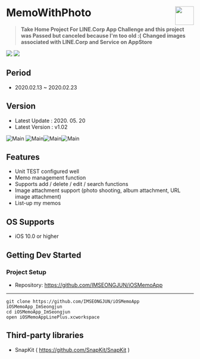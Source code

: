 
# MemoWithPhoto <img src = "https://github.com/IMSEONGJUN/iOSMemoApp/blob/master/images/Icon-60.png?raw=true" width = 50 align = right>

> **Take Home Project For LINE.Corp App Challenge and this project was Passed but canceled because I'm too old :(**
> **Changed images associated with LINE.Corp and Service on AppStore** 

[<img src = "https://devimages-cdn.apple.com/app-store/marketing/guidelines/images/badge-download-on-the-app-store.svg">](https://apps.apple.com/us/app/memowithphoto/id1506735819?mt=8) [<img src = "https://devimages-cdn.apple.com/app-store/marketing/guidelines/images/badge-download-on-the-app-store-kr.svg">](https://apps.apple.com/kr/app/memowithphoto/id1506735819?mt=8)
## Period
- 2020.02.13 ~ 2020.02.23
## Version

- Latest Update : 2020. 05. 20
- Latest Version : v1.02

![Main](https://github.com/IMSEONGJUN/iOSMemoApp/raw/master/images/00.png) ![Main](https://github.com/IMSEONGJUN/iOSMemoApp/raw/master/images/01.jpg)![Main](https://github.com/IMSEONGJUN/iOSMemoApp/raw/master/images/02.jpg)![Main](https://github.com/IMSEONGJUN/iOSMemoApp/raw/master/images/03.jpg)

## Features
- Unit TEST configured well
- Memo management function
- Supports add / delete / edit / search functions
- Image attachment support (photo shooting, album attachment, URL image attachment)
- List-up my memos

## OS Supports

- iOS 10.0 or higher

## Getting Dev Started

### Project Setup

- Repository: https://github.com/IMSEONGJUN/iOSMemoApp
---
```
git clone https://github.com/IMSEONGJUN/iOSMemoApp iOSMemoApp_ImSeongjun
cd iOSMemoApp_ImSeongjun
open iOSMemoAppLinePlus.xcworkspace
```
 
## Third-party libraries

- SnapKit ( https://github.com/SnapKit/SnapKit )
